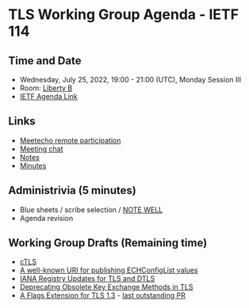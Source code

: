 # TLS Working Group Agenda - IETF 114

## Time and Date

* Wednesday, July 25, 2022, 19:00 - 21:00 (UTC), Monday Session III
* Room: [Liberty B](https://datatracker.ietf.org/meeting/114/floor-plan?room=liberty-b)
* [IETF Agenda Link](https://datatracker.ietf.org/meeting/114/agenda/?show=tls)

## Links

* [Meetecho remote participation](https://meetings.conf.meetecho.com/ietf114/?group=tls&short=&item=1)
* [Meeting chat](xmpp:tls@jabber.ietf.org?join) 
* [Notes](https://codimd.ietf.org/notes-ietf-114-tls) 
* [Minutes](https://datatracker.ietf.org/doc/minutes-114-tls/)

## Administrivia (5 minutes)

* Blue sheets / scribe selection / [NOTE WELL](https://www.ietf.org/about/note-well.html) 
* Agenda revision

## Working Group Drafts (Remaining time)

- [cTLS](https://datatracker.ietf.org/doc/draft-ietf-tls-ctls/)
- [A well-known URI for publishing ECHConfigList values](https://datatracker.ietf.org/doc/draft-farrell-tls-wkesni/)
- [IANA Registry Updates for TLS and DTLS](https://datatracker.ietf.org/doc/draft-ietf-tls-rfc8447bis/)
- [Deprecating Obsolete Key Exchange Methods in TLS](https://datatracker.ietf.org/doc/draft-ietf-tls-deprecate-obsolete-kex/)
- [A Flags Extension for TLS 1.3](https://datatracker.ietf.org/doc/draft-ietf-tls-tlsflags/) - [last outstanding PR](https://github.com/tlswg/tls-flags/pull/22)
